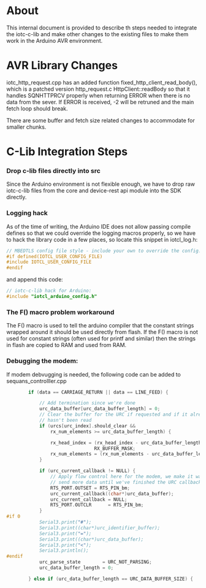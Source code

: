 # About

This internal document is provided to describe th steps needed to integrate the iotc-c-lib and make other changes 
to the existing files to make them work in the Arduino AVR environment.

# AVR Library Changes

iotc_http_request.cpp has an added function fixed_http_client_read_body(), which is 
a patched version http_request.c HttpClient::readBody so that it handles SQNHTTPRCV properly when returning ERROR 
when there is no data from the sever. If ERROR is received, -2 will be retruned and the main fetch loop should break.

There are some buffer and fetch size related changes to accommodate for smaller chunks.


# C-Lib Integration Steps

### Drop c-lib files directly into src
Since the Arduino environment is not flexible enough, we have to drop raw iotc-c-lib files from 
the core and device-rest api module into the SDK directly. 

### Logging hack
As of the time of writing, the Arduino IDE does not allow passing compile defines so that we could override the
logging macros properly, so we have to hack the library code in a few places, so locate this snippet in iotcl_log.h:

```C
// MBEDTLS config file style - include your own to override the config. See iotcl_example_config.h
#if defined(IOTCL_USER_CONFIG_FILE)
#include IOTCL_USER_CONFIG_FILE
#endif
```

and append this code:

```C
// iotc-c-lib hack for Arduino:
#include "iotcl_arduino_config.h"
```

### The F() macro problem workaround

The F() macro is used to tell the arduino compiler that the constant strings wrapped around it 
should be used directly from flash. If the F() macro is not used for constant strings (often used for printf and similar)
then the strings in flash are copied to RAM and used from RAM.

### Debugging the modem:

If modem debvugging is needed, the following code can be added to sequans_controlller.cpp

```C
        if (data == CARRIAGE_RETURN || data == LINE_FEED) {

            // Add termination since we're done
            urc_data_buffer[urc_data_buffer_length] = 0;
            // Clear the buffer for the URC if requested and if it already
            // hasn't been read
            if (urcs[urc_index].should_clear &&
                rx_num_elements >= urc_data_buffer_length) {

                rx_head_index = (rx_head_index - urc_data_buffer_length) &
                                RX_BUFFER_MASK;
                rx_num_elements = (rx_num_elements - urc_data_buffer_length);
            }

            if (urc_current_callback != NULL) {
                // Apply flow control here for the modem, we make it wait to
                // send more data until we've finished the URC callback
                RTS_PORT.OUTSET = RTS_PIN_bm;
                urc_current_callback((char*)urc_data_buffer);
                urc_current_callback = NULL;
                RTS_PORT.OUTCLR      = RTS_PIN_bm;
            }
#if 0
            Serial3.print("#");
            Serial3.print((char*)urc_identifier_buffer);
            Serial3.print("=");
            Serial3.print((char*)urc_data_buffer);
            Serial3.print("<");
            Serial3.println();
#endif
            urc_parse_state        = URC_NOT_PARSING;
            urc_data_buffer_length = 0;

        } else if (urc_data_buffer_length == URC_DATA_BUFFER_SIZE) {

```